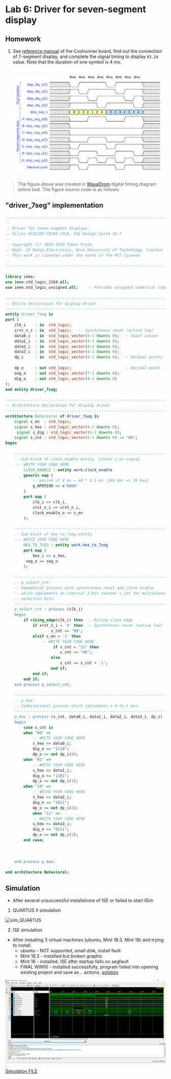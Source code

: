 # Lab 6: Driver for seven-segment display


## Homework

1. See [reference manual](../../Docs/coolrunner-ii_rm.pdf) of the Coolrunner board, find out the connection of 7-segment display, and complete the signal timing to display `03.14` value. Note that the duration of one symbol is 4&nbsp;ms.

    &nbsp;
    ![segment_timing](../../IMG/driver_7seg.png)
    &nbsp;

> The figure above was created in [WaveDrom](https://wavedrom.com/) digital timing diagram online tool. The figure source code is as follows:
>


## "driver_7seg" implementation

```vhdl
------------------------------------------------------------------------
--
-- Driver for seven-segment displays.
-- Xilinx XC2C256-TQ144 CPLD, ISE Design Suite 14.7
--
-- Copyright (c) 2019-2020 Tomas Fryza
-- Dept. of Radio Electronics, Brno University of Technology, Czechia
-- This work is licensed under the terms of the MIT license.
--
------------------------------------------------------------------------

library ieee;
use ieee.std_logic_1164.all;
use ieee.std_logic_unsigned.all;    -- Provides unsigned numerical computation

------------------------------------------------------------------------
-- Entity declaration for display driver
------------------------------------------------------------------------
entity driver_7seg is
port (
    clk_i    : in  std_logic;
    srst_n_i : in  std_logic;   -- Synchronous reset (active low)
    data0_i  : in  std_logic_vector(4-1 downto 0);  -- Input values
    data1_i  : in  std_logic_vector(4-1 downto 0);
    data2_i  : in  std_logic_vector(4-1 downto 0);
    data3_i  : in  std_logic_vector(4-1 downto 0);
    dp_i     : in  std_logic_vector(4-1 downto 0);  -- Decimal points

    dp_o     : out std_logic;                       -- Decimal point
    seg_o    : out std_logic_vector(7-1 downto 0);
    dig_o    : out std_logic_vector(4-1 downto 0)
);
end entity driver_7seg;

------------------------------------------------------------------------
-- Architecture declaration for display driver
------------------------------------------------------------------------
architecture Behavioral of driver_7seg is
    signal s_en  : std_logic;
    signal s_hex : std_logic_vector(4-1 downto 0);
	 signal s_dig : std_logic_vector(4-1 downto 0);
    signal s_cnt : std_logic_vector(2-1 downto 0) := "00";
begin

    --------------------------------------------------------------------
    -- Sub-block of clock_enable entity. Create s_en signal.
    --- WRITE YOUR CODE HERE
		CLOCK_ENABLE : entity work.clock_enable
		generic map (
            -- period of 4 ms = 40 * 0.1 ms ;{40 dec => 28 hex}
			g_NPERIOD => x"000A"   
		)
		port map (
			clk_i => clk_i,
			srst_n_i => srst_n_i,
			clock_enable_o => s_en
		);

    --------------------------------------------------------------------
    -- Sub-block of hex_to_7seg entity
    --- WRITE YOUR CODE HERE
		HEX_TO_7SEG : entity work.hex_to_7seg
		port map (
			hex_i => s_hex,
         seg_o => seg_o
		);

    --------------------------------------------------------------------
    -- p_select_cnt:
    -- Sequential process with synchronous reset and clock enable,
    -- which implements an internal 2-bit counter s_cnt for multiplexer
    -- selection bits.
    --------------------------------------------------------------------
    p_select_cnt : process (clk_i)
    begin
        if rising_edge(clk_i) then  -- Rising clock edge
            if srst_n_i = '0' then  -- Synchronous reset (active low)
					s_cnt <= "00";
            elsif s_en = '1' then
                -- WRITE YOUR CODE HERE
					 if s_cnt = "11" then
						s_cnt <= "00";
					else
						s_cnt <= s_cnt + '1';
					end if;
            end if;
        end if;
    end process p_select_cnt;

    --------------------------------------------------------------------
    -- p_mux:
    -- Combinational process which implements a 4-to-1 mux.
    --------------------------------------------------------------------
    p_mux : process (s_cnt, data0_i, data1_i, data2_i, data3_i, dp_i)
    begin
        case s_cnt is
        when "00" =>
            -- WRITE YOUR CODE HERE
			s_hex <= data0_i;
			dig_o <= "1110";
			dp_o <= not dp_i(0);
        when "01" =>
            -- WRITE YOUR CODE HERE
			s_hex <= data1_i;
			dig_o <= "1101";
			dp_o <= not dp_i(1);
        when "10" =>
            -- WRITE YOUR CODE HERE
			s_hex <= data2_i;
			dig_o <= "1011";
			dp_o <= not dp_i(2);
			when "11" =>
            -- WRITE YOUR CODE HERE
			s_hex <= data3_i;
			dig_o <= "0111";
			dp_o <= not dp_i(3);
        end case;



    end process p_mux;

end architecture Behavioral;
```

## Simulation

* After several unsuccessful installations of ISE or failed to start ISim

1. QUARTUS II simulation

![sim_QUARTUS](/display_driver/SIMULATION.wcfg)

2. ISE simulation

* Afrer installing 3 virtual machines (ubuntu, Mint 18.3, Mint 18) and trying to install.
    * ubuntu - NOT supported, small disk, install fault
    * Mint 18.3 - installed but broken graphic
    * Mint 18 - installed, ISE after startup falls on segfault
    * FINAL WIN10 - installed successfully, program failed into opening existing project and save as .. actions, [solution](https://www.xilinx.com/support/answers/62380.html)


![sim_QUARTUS](../../IMG/ISim_cv6.png)

[Simulation FILE]()

